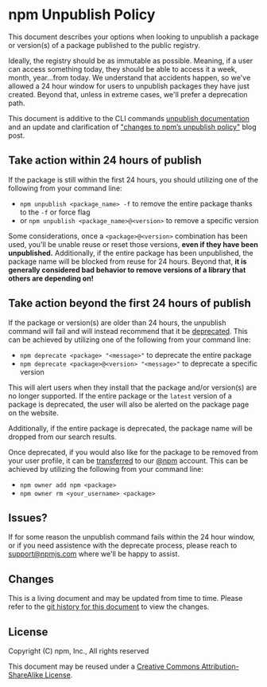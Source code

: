 # npm Unpublish Policy

This document describes your options when looking to unpublish a package or version(s) of a package published to the public registry.

Ideally, the registry should be as immutable as possible. Meaning, if a user can access something today, they should be able to access it a week, month, year...from today. We understand that accidents happen, so we've allowed a 24 hour window for users to unpublish packages they have just created. Beyond that, unless in extreme cases, we'll prefer a deprecation path.

This document is additive to the CLI commands [unpublish documentation](https://docs.npmjs.com/cli/unpublish) and an update and clarification of ["changes to npm’s unpublish policy"](http://blog.npmjs.org/post/141905368000/changes-to-npms-unpublish-policy) blog post.

## Take action within 24 hours of publish

If the package is still within the first 24 hours, you should utilizing one of the following from your command line:

- `npm unpublish <package_name> -f` to remove the entire package thanks to the `-f` or force flag
- or `npm unpublish <package_name>@<version>` to remove a specific version

Some considerations, once a `<package>@<version>` combination has been used, you'll be unable reuse or reset those versions, **even if they have been unpublished.** Additionally, if the entire package has been unpublished, the package name will be blocked from reuse for 24 hours. Beyond that, **it is generally considered bad behavior to remove versions of a library that others are depending on!**

## Take action beyond the first 24 hours of publish

If the package or version(s) are older than 24 hours, the unpublish command will fail and will instead recommend that it be [deprecated](https://docs.npmjs.com/cli/deprecate). This can be achieved by utilizing one of the following from your command line:

- `npm deprecate <package> "<message>"` to deprecate the entire package
- `npm deprecate <package>@<version> "<message>"` to deprecate a specific version

This will alert users when they install that the package and/or version(s) are no longer supported. If the entire package or the `latest` version of a package is deprecated, the user will also be alerted on the package page on the website.

Additionally, if the entire package is deprecated, the package name will be dropped from our search results.

Once deprecated, if you would also like for the package to be removed from your user profile, it can be [transferred](https://docs.npmjs.com/cli/owner) to our [@npm](https://www.npmjs.com/~npm) account. This can be achieved by utilizing the following from your command line:

- `npm owner add npm <package>`
- `npm owner rm <your_username> <package>`

## Issues?

If for some reason the unpublish command fails within the 24 hour window, or if you need assistence with the deprecate process, please reach to support@npmjs.com where we'll be happy to assist.

## Changes

This is a living document and may be updated from time to time.
Please refer to the [git history for this
document](https://github.com/npm/policies/commits/master/unpublish.md)
to view the changes.

## License

Copyright (C) npm, Inc., All rights reserved

This document may be reused under a [Creative Commons
Attribution-ShareAlike
License](https://creativecommons.org/licenses/by-sa/4.0/).

